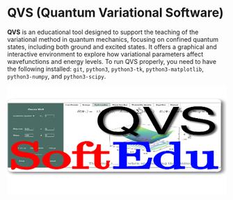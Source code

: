 # QVS (Quantum Variational Software)

**QVS** is an educational tool designed to support the teaching of the variational method in quantum mechanics, focusing on confined quantum states, including both ground and excited states. It offers a graphical and interactive environment to explore how variational parameters affect wavefunctions and energy levels. To run QVS properly, you need to have the following installed: `git`, `python3`, `python3-tk`, `python3-matplotlib`, `python3-numpy`, and `python3-scipy`.

<p align="center">
  <img width="1000" height="250" src="QVS/Images/logo.png" alt="QVS Logo">
</p>
